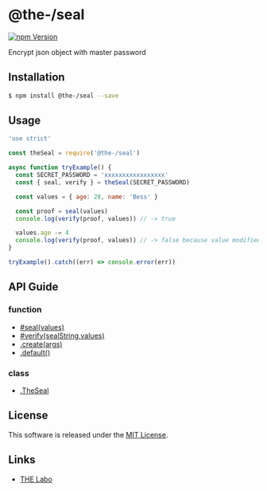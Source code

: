 @the-/seal
==========

<!---
This file is generated by the-tmpl. Do not update manually.
--->

<!-- Badge Start -->
<a name="badges"></a>

[![npm Version][bd_npm_shield_url]][bd_npm_url]

[bd_repo_url]: https://github.com/the-labo/the
[bd_travis_url]: http://travis-ci.org/the-labo/the
[bd_travis_shield_url]: http://img.shields.io/travis/the-labo/the.svg?style=flat
[bd_travis_com_url]: http://travis-ci.com/the-labo/the
[bd_travis_com_shield_url]: https://api.travis-ci.com/the-labo/the.svg?token=
[bd_license_url]: https://github.com/the-labo/the/blob/master/LICENSE
[bd_npm_url]: http://www.npmjs.org/package/@the-/seal
[bd_npm_shield_url]: http://img.shields.io/npm/v/@the-/seal.svg?style=flat
[bd_standard_url]: http://standardjs.com/
[bd_standard_shield_url]: https://img.shields.io/badge/code%20style-standard-brightgreen.svg

<!-- Badge End -->


<!-- Description Start -->
<a name="description"></a>

Encrypt json object with master password

<!-- Description End -->


<!-- Overview Start -->
<a name="overview"></a>



<!-- Overview End -->


<!-- Sections Start -->
<a name="sections"></a>

<!-- Section from "doc/readme/01.Installation.md.hbs" Start -->

<a name="section-doc-readme-01-installation-md"></a>

Installation
-----

```bash
$ npm install @the-/seal --save
```


<!-- Section from "doc/readme/01.Installation.md.hbs" End -->

<!-- Section from "doc/readme/02.Usage.md.hbs" Start -->

<a name="section-doc-readme-02-usage-md"></a>

Usage
---------

```javascript
'use strict'

const theSeal = require('@the-/seal')

async function tryExample() {
  const SECRET_PASSWORD = 'xxxxxxxxxxxxxxxxx'
  const { seal, verify } = theSeal(SECRET_PASSWORD)

  const values = { age: 28, name: 'Bess' }

  const proof = seal(values)
  console.log(verify(proof, values)) // -> true

  values.age -= 4
  console.log(verify(proof, values)) // -> false because value modified
}

tryExample().catch((err) => console.error(err))

```


<!-- Section from "doc/readme/02.Usage.md.hbs" End -->


<!-- Sections Start -->

<a name="api"></a>

## API Guide

### function
- [#seal(values)](./doc/api/api.md#module_@the-/seal.TheSeal#seal)
- [#verify(sealString,values)](./doc/api/api.md#module_@the-/seal.TheSeal#verify)
- [.create(args)](./doc/api/api.md#module_@the-/seal.create)
- [.default()](./doc/api/api.md#module_@the-/seal.default)
### class
- [.TheSeal](./doc/api/api.md#module_@the-/seal.TheSeal)

<!-- LICENSE Start -->
<a name="license"></a>

License
-------
This software is released under the [MIT License](https://github.com/the-labo/the/blob/master/LICENSE).

<!-- LICENSE End -->


<!-- Links Start -->
<a name="links"></a>

Links
------

+ [THE Labo][the_labo_url]

[the_labo_url]: https://github.com/the-labo

<!-- Links End -->
